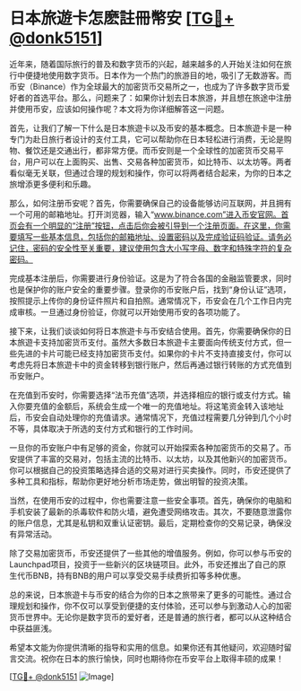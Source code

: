 # 日本旅遊卡怎麽註冊幣安 [[TG💪+ @donk5151](https://t.me/s/donk5151)]

近年来，随着国际旅行的普及和数字货币的兴起，越来越多的人开始关注如何在旅行中便捷地使用数字货币。日本作为一个热门的旅游目的地，吸引了无数游客。而币安（Binance）作为全球最大的加密货币交易所之一，也成为了许多数字货币爱好者的首选平台。那么，问题来了：如果你计划去日本旅游，并且想在旅途中注册并使用币安，应该如何操作呢？本文将为你详细解答这一问题。

首先，让我们了解一下什么是日本旅遊卡以及币安的基本概念。日本旅遊卡是一种专门为赴日旅行者设计的支付工具，它可以帮助你在日本轻松进行消费，无论是购物、餐饮还是交通出行，都非常方便。而币安则是一个全球性的加密货币交易平台，用户可以在上面购买、出售、交易各种加密货币，如比特币、以太坊等。两者看似毫无关联，但通过合理的规划和操作，你可以将两者结合起来，为你的日本之旅增添更多便利和乐趣。

那么，如何注册币安呢？首先，你需要确保自己的设备能够访问互联网，并且拥有一个可用的邮箱地址。打开浏览器，输入“www.binance.com”进入币安官网。首页会有一个明显的“注册”按钮，点击后你会被引导到一个注册页面。在这里，你需要填写一些基本信息，包括你的邮箱地址、设置密码以及完成验证码验证。请务必记住，密码的安全性至关重要，建议使用包含大小写字母、数字和特殊字符的复杂密码。

完成基本注册后，你需要进行身份验证。这是为了符合各国的金融监管要求，同时也是保护你的账户安全的重要步骤。登录你的币安账户后，找到“身份认证”选项，按照提示上传你的身份证件照片和自拍照。通常情况下，币安会在几个工作日内完成审核。一旦通过身份验证，你就可以开始使用币安的各项功能了。

接下来，让我们谈谈如何将日本旅遊卡与币安结合使用。首先，你需要确保你的日本旅遊卡支持加密货币支付。虽然大多数日本旅遊卡主要面向传统支付方式，但一些先进的卡片可能已经支持加密货币支付。如果你的卡片不支持直接支付，你可以考虑先将日本旅遊卡中的资金转移到银行账户，然后再通过银行转账的方式充值到币安账户。

在充值到币安时，你需要选择“法币充值”选项，并选择相应的银行或支付方式。输入你要充值的金额后，系统会生成一个唯一的充值地址。将这笔资金转入该地址后，币安会自动处理你的充值请求。通常情况下，充值过程需要几分钟到几个小时不等，具体取决于所选的支付方式和银行的工作时间。

一旦你的币安账户中有足够的资金，你就可以开始探索各种加密货币的交易了。币安提供了丰富的交易对，包括主流的比特币、以太坊，以及其他新兴的加密货币。你可以根据自己的投资策略选择合适的交易对进行买卖操作。同时，币安还提供了多种工具和指标，帮助你更好地分析市场走势，做出明智的投资决策。

当然，在使用币安的过程中，你也需要注意一些安全事项。首先，确保你的电脑和手机安装了最新的杀毒软件和防火墙，避免遭受网络攻击。其次，不要随意泄露你的账户信息，尤其是私钥和双重认证密钥。最后，定期检查你的交易记录，确保没有异常活动。

除了交易加密货币，币安还提供了一些其他的增值服务。例如，你可以参与币安的Launchpad项目，投资于一些新兴的区块链项目。此外，币安还推出了自己的原生代币BNB，持有BNB的用户可以享受交易手续费折扣等多种优惠。

总的来说，日本旅遊卡与币安的结合为你的日本之旅带来了更多的可能性。通过合理规划和操作，你不仅可以享受到便捷的支付体验，还可以参与到激动人心的加密货币世界中。无论你是数字货币的爱好者，还是普通的旅行者，都可以从这种结合中获益匪浅。

希望本文能为你提供清晰的指导和实用的信息。如果你还有其他疑问，欢迎随时留言交流。祝你在日本的旅行愉快，同时也期待你在币安平台上取得丰硕的成果！

[[TG💪+ @donk5151](https://t.me/s/donk5151) ![Image](https://i.postimg.cc/rwNCRYN7/Snipaste-2025-04-30-17-27-05.png)]